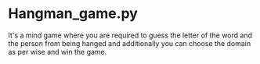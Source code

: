 # Hangman_game.py
It's a mind game where you are required to guess the letter of the word and the person from being hanged and additionally you can choose the domain as per wise and win the game.
